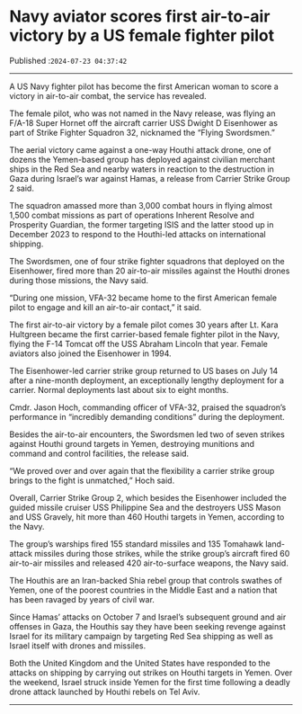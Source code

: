 # Navy aviator scores first air-to-air victory by a US female fighter pilot

Published :`2024-07-23 04:37:42`

---

A US Navy fighter pilot has become the first American woman to score a victory in air-to-air combat, the service has revealed.

The female pilot, who was not named in the Navy release, was flying an F/A-18 Super Hornet off the aircraft carrier USS Dwight D Eisenhower as part of Strike Fighter Squadron 32, nicknamed the “Flying Swordsmen.”

The aerial victory came against a one-way Houthi attack drone, one of dozens the Yemen-based group has deployed against civilian merchant ships in the Red Sea and nearby waters in reaction to the destruction in Gaza during Israel’s war against Hamas, a release from Carrier Strike Group 2 said.

The squadron amassed more than 3,000 combat hours in flying almost 1,500 combat missions as part of operations Inherent Resolve and Prosperity Guardian, the former targeting ISIS and the latter stood up in December 2023 to respond to the Houthi-led attacks on international shipping.

The Swordsmen, one of four strike fighter squadrons that deployed on the Eisenhower, fired more than 20 air-to-air missiles against the Houthi drones during those missions, the Navy said.

“During one mission, VFA-32 became home to the first American female pilot to engage and kill an air-to-air contact,” it said.

The first air-to-air victory by a female pilot comes 30 years after Lt. Kara Hultgreen became the first carrier-based female fighter pilot in the Navy, flying the F-14 Tomcat off the USS Abraham Lincoln that year. Female aviators also joined the Eisenhower in 1994.

The Eisenhower-led carrier strike group returned to US bases on July 14 after a nine-month deployment, an exceptionally lengthy deployment for a carrier. Normal deployments last about six to eight months.

Cmdr. Jason Hoch, commanding officer of VFA-32, praised the squadron’s performance in “incredibly demanding conditions” during the deployment.

Besides the air-to-air encounters, the Swordsmen led two of seven strikes against Houthi ground targets in Yemen, destroying munitions and command and control facilities, the release said.

“We proved over and over again that the flexibility a carrier strike group brings to the fight is unmatched,” Hoch said.

Overall, Carrier Strike Group 2, which besides the Eisenhower included the guided missile cruiser USS Philippine Sea and the destroyers USS Mason and USS Gravely, hit more than 460 Houthi targets in Yemen, according to the Navy.

The group’s warships fired 155 standard missiles and 135 Tomahawk land-attack missiles during those strikes, while the strike group’s aircraft fired 60 air-to-air missiles and released 420 air-to-surface weapons, the Navy said.

The Houthis are an Iran-backed Shia rebel group that controls swathes of Yemen, one of the poorest countries in the Middle East and a nation that has been ravaged by years of civil war.

Since Hamas’ attacks on October 7 and Israel’s subsequent ground and air offenses in Gaza, the Houthis say they have been seeking revenge against Israel for its military campaign by targeting Red Sea shipping as well as Israel itself with drones and missiles.

Both the United Kingdom and the United States have responded to the attacks on shipping by carrying out strikes on Houthi targets in Yemen. Over the weekend, Israel struck inside Yemen for the first time following a deadly drone attack launched by Houthi rebels on Tel Aviv.

---


